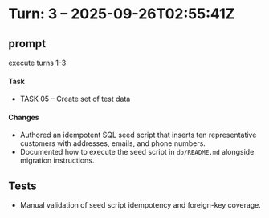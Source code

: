 # Turn: 3 – 2025-09-26T02:55:41Z

## prompt
execute turns 1-3

#### Task
- TASK 05 – Create set of test data

#### Changes
- Authored an idempotent SQL seed script that inserts ten representative customers with addresses, emails, and phone numbers.
- Documented how to execute the seed script in `db/README.md` alongside migration instructions.

## Tests
- Manual validation of seed script idempotency and foreign-key coverage.
